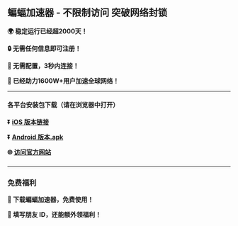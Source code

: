## 蝙蝠加速器 - 不限制访问 突破网络封锁 #
**:earth_africa: 稳定运行已经超2000天！**

**:lock: 无需任何信息即可注册！**

**:rocket: 无需配置，3秒内连接！**

**:man: 已经助力1600W+用户加速全球网络！**

- - - -
#### 各平台安装包下载（请在浏览器中打开）

**:arrow_double_down: [iOS 版本链接](https://share.125vpn.vip/xgvpn.html?t=t3gu23za)**

**:arrow_double_down: [Android 版本.apk](https://share.125vpn.vip/xgvpn.html?t=u5q6ok55)**

**:globe_with_meridians: [访问官方网站](https://share.125vpn.vip/xgvpn.html?t=8u5v7led)** 

###
---
### 免费福利
**:gift: 下载蝙蝠加速器，免费使用！**

**:gift: 填写朋友 ID，还能额外领福利！**
